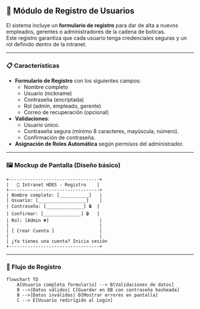 ## 📝 Módulo de Registro de Usuarios

El sistema incluye un **formulario de registro** para dar de alta a nuevos empleados, gerentes o administradores de la cadena de boticas.  
Este registro garantiza que cada usuario tenga credenciales seguras y un rol definido dentro de la intranet.

------

### 📋 Características

- **Formulario de Registro** con los siguientes campos:
  - Nombre completo
  - Usuario (nickname)
  - Contraseña (encriptada)
  - Rol (admin, empleado, gerente)
  - Correo de recuperación (opcional)
- **Validaciones**:
  - Usuario único.
  - Contraseña segura (mínimo 8 caracteres, mayúscula, número).
  - Confirmación de contraseña.
- **Asignación de Roles Automática** según permisos del administrador.

------

### 🖼️ Mockup de Pantalla (Diseño básico)

```plaintext
+----------------------------------+
|   🏥 Intranet HDES - Registro    |
+----------------------------------+
| Nombre completo: [___________]   |
| Usuario: [__________________]    |
| Contraseña: [______________] 🔒  |
| Confirmar: [______________] 🔒   |
| Rol: [Admin ▼]                   |
|                                  |
| [ Crear Cuenta ]                 |
|                                  |
| ¿Ya tienes una cuenta? Inicia sesión
+----------------------------------+
```

------

### 🔐 Flujo de Registro

```mermaid
flowchart TD
    A[Usuario completa formulario] --> B[Validaciones de datos]
    B -->|Datos válidos| C[Guardar en DB con contraseña hasheada]
    B -->|Datos inválidos| D[Mostrar errores en pantalla]
    C --> E[Usuario redirigido al Login]
```

